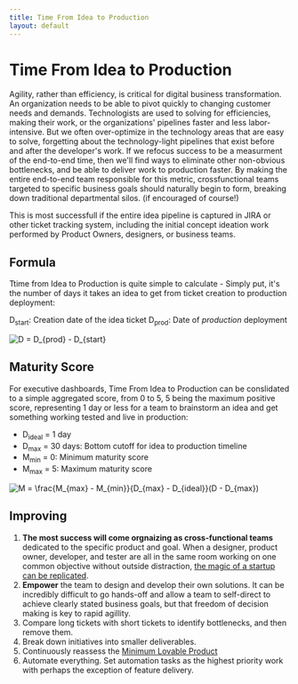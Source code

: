 ```yaml
---
title: Time From Idea to Production
layout: default
---
```

# Time From Idea to Production
Agility, rather than efficiency, is critical for digital business transformation. An organization needs to be able to pivot quickly to changing customer needs and demands. Technologists are used to solving for efficiencies, making their work, or the organizations' pipelines faster and less labor-intensive. But we often over-optimize in the technology areas that are easy to solve, forgetting about the technology-light pipelines that exist before and after the developer's work. If we refocus success to be a measurment of the end-to-end time, then we'll find ways to eliminate other non-obvious bottlenecks, and be able to deliver work to production faster. By making the entire end-to-end team responsible for this metric, crossfunctional teams targeted to specific business goals should naturally begin to form, breaking down traditional departmental silos. (if encouraged of course!)

This is most successfull if the entire idea pipeline is captured in JIRA or other ticket tracking system, including the initial concept ideation work performed by Product Owners, designers, or business teams.

## Formula
Ttime from Idea to Production is quite simple to calculate - Simply put, it's the number of days it takes an idea to get from ticket creation to production deployment:

D<sub>start</sub>: Creation date of the idea ticket
D<sub>prod</sub>: Date of *production* deployment

<img src="https://latex.codecogs.com/gif.latex?D&space;=&space;D_{prod}&space;-&space;D_{start}" title="D = D_{prod} - D_{start}" />

## Maturity Score
For executive dashboards, Time From Idea to Production can be conslidated to a simple aggregated score, from 0 to 5, 5 being the maximum positive score, representing 1 day or less for a team to brainstorm an idea and get something working tested and live in production:

* D<sub>ideal</sub> = 1 day
* D<sub>max</sub> = 30 days: Bottom cutoff for idea to production timeline
* M<sub>min</sub> = 0: Minimum maturity score
* M<sub>max</sub> = 5: Maximum maturity score

<img src="https://latex.codecogs.com/gif.latex?M&space;=&space;\frac{M_{max}&space;-&space;M_{min}}{D_{max}&space;-&space;D_{ideal}}(D&space;-&space;D_{max})" title="M = \frac{M_{max} - M_{min}}{D_{max} - D_{ideal}}(D - D_{max})" />

## Improving
1. **The most success will come orgnaizing as cross-functional teams** dedicated to the specific product and goal. When a designer, product owner, developer, and tester are all in the same room working on one common objective without outside distraction, [the magic of a startup can be replicated](http://forresterevents.net/video/2018/dt/9-0845-0920-mohammad.html).
2. **Empower** the team to design and develop their own solutions. It can be incredibly difficult to go hands-off and allow a team to self-direct to achieve clearly stated business goals, but that freedom of decision making is key to rapid agillity.
3. Compare long tickets with short tickets to identify bottlenecks, and then remove them.
4. Break down initiatives into smaller deliverables.
5. Continuously reassess the [Minimum Lovable Product](http://labs.sogeti.com/the-minimum-lovable-product/)
6. Automate everything. Set automation tasks as the highest priority work with perhaps the exception of feature delivery.